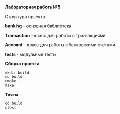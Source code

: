 **Лабораторная работа №5**

Структура проекта

**banking** - основная библиотека

**Transaction** - класс для работы с транзакциями

**Account** - класс для работы с банковскими счетами

**tests** - модульные тесты

**Сборка проекта**

```
mkdir build
cd build
cmake ..
make
```

**Тесты**

```
cd build
ctest
```
